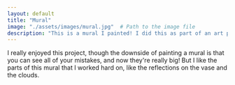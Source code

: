 ```yaml
---
layout: default
title: "Mural"
image: "./assets/images/mural.jpg"  # Path to the image file
description: "This is a mural I painted! I did this as part of an art project with the city of South Jordan."
---
```


I really enjoyed this project, though the downside of painting a mural is that you can see all of your mistakes, and now they're really big! But I like the parts of this mural that I worked hard on, like the reflections on the vase and the clouds. 
